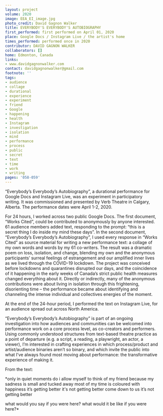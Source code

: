```yaml
---
layout: project
volume: 2020
image: EEA_EI_image.jpg
photo_credit: David Gagnon Walker
title: EVERYBODY'S EVERYBODY'S AUTOBIOGRAPHY
first_performed: first performed on April 01, 2020
place: Google Docs / Instagram Live / the artist's home
times_performed: performed once in 2020
contributor: DAVID GAGNON WALKER
collaborators: []
home: Edmonton, Canada
links:
- www.davidgagnonwalker.com
contact: davidgagnonwalker@gmail.com
footnote: ''
tags:
- audience
- collage
- durational
- experience
- experiment
- friend
- Google
- happening
- health
- Instagram
- investigation
- isolation
- mind
- performance
- process
- public
- secret
- text
- time
- work
- writing
pages: '058-059'
---
```



“Everybody’s Everybody’s Autobiography”, a durational performance for Google Docs and Instagram Live, was an experiment in participatory writing. It was commissioned and presented by Verb Theatre in Calgary, Alberta. The performance dates were April 1-2, 2020.

For 24 hours, I worked across two public Google Docs. The first document, “Works Cited”, could be contributed to anonymously by anyone interested. 61 audience members added text, responding to the prompt: “this is a secret thing I do inside my mind these days”. In the second document, “Everybody’s Everybody’s Autobiography”, I used every response in “Works Cited” as source material for writing a new performance text: a collage of my own words and words by my 61 co-writers. The result was a dramatic poem on loss, isolation, and change, blending my own and the anonymous participants’ surreal feelings of estrangement and our amplified inner lives as we lived through the COVID-19 lockdown. The project was conceived before lockdowns and quarantines disrupted our days, and the coincidence of it happening in the early weeks of Canada’s strict public health measures changed everything about it. Directly or indirectly, many of the anonymous contributions were about living in isolation through this frightening, disorienting time – the performance became about identifying and channeling the intense individual and collectives energies of the moment.

At the end of the 24-hour period, I performed the text on Instagram Live, for an audience spread out across North America.

“Everybody’s Everybody’s Autobiography” is part of an ongoing investigation into how audiences and communities can be welcomed into performance work on a core process level, as co-creators and performers. Using commonly understood structures from text-based theatre practice as a point of departure (e.g. a script, a reading, a playwright, an actor, a viewer), I’m interested in crafting experiences in which process/product and artist/audience binaries aren’t so binary, and which invite the public into what I’ve always found most moving about performance: the transformative experience of making it.

From the text:

*only in quiet moments do i allow myself to think of my friend
because my sadness is small and tucked away
most of my time is coloured with happiness
it’s getting better
it's not getting better
come down to us
it’s not getting better

what would you say if you were here?
what would it be like if you were here?*
